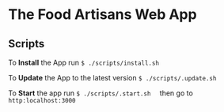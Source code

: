 # The Food Artisans Web App

## Scripts
To **Install** the App run
`$ ./scripts/install.sh`

To **Update** the App to the latest version
`$ ./scripts/.update.sh  `

To **Start** the app run
`$ ./scripts/.start.sh  `
then go to `http:localhost:3000`

